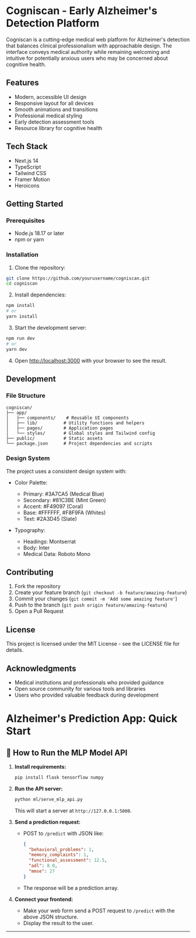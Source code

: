 # Cogniscan - Early Alzheimer's Detection Platform

Cogniscan is a cutting-edge medical web platform for Alzheimer's detection that balances clinical professionalism with approachable design. The interface conveys medical authority while remaining welcoming and intuitive for potentially anxious users who may be concerned about cognitive health.

## Features

- Modern, accessible UI design
- Responsive layout for all devices
- Smooth animations and transitions
- Professional medical styling
- Early detection assessment tools
- Resource library for cognitive health

## Tech Stack

- Next.js 14
- TypeScript
- Tailwind CSS
- Framer Motion
- Heroicons

## Getting Started

### Prerequisites

- Node.js 18.17 or later
- npm or yarn

### Installation

1. Clone the repository:
```bash
git clone https://github.com/yourusername/cogniscan.git
cd cogniscan
```

2. Install dependencies:
```bash
npm install
# or
yarn install
```

3. Start the development server:
```bash
npm run dev
# or
yarn dev
```

4. Open [http://localhost:3000](http://localhost:3000) with your browser to see the result.

## Development

### File Structure

```
cogniscan/
├── app/
│   ├── components/    # Reusable UI components
│   ├── lib/          # Utility functions and helpers
│   ├── pages/        # Application pages
│   └── styles/       # Global styles and Tailwind config
├── public/           # Static assets
└── package.json      # Project dependencies and scripts
```

### Design System

The project uses a consistent design system with:

- Color Palette:
  - Primary: #3A7CA5 (Medical Blue)
  - Secondary: #81C3BE (Mint Green)
  - Accent: #F49097 (Coral)
  - Base: #FFFFFF, #F8F9FA (Whites)
  - Text: #2A3D45 (Slate)

- Typography:
  - Headings: Montserrat
  - Body: Inter
  - Medical Data: Roboto Mono

## Contributing

1. Fork the repository
2. Create your feature branch (`git checkout -b feature/amazing-feature`)
3. Commit your changes (`git commit -m 'Add some amazing feature'`)
4. Push to the branch (`git push origin feature/amazing-feature`)
5. Open a Pull Request

## License

This project is licensed under the MIT License - see the LICENSE file for details.

## Acknowledgments

- Medical institutions and professionals who provided guidance
- Open source community for various tools and libraries
- Users who provided valuable feedback during development

# Alzheimer's Prediction App: Quick Start

## 🚀 How to Run the MLP Model API

1. **Install requirements:**
   ```bash
   pip install flask tensorflow numpy
   ```
2. **Run the API server:**
   ```bash
   python ml/serve_mlp_api.py
   ```
   This will start a server at `http://127.0.0.1:5000`.

3. **Send a prediction request:**
   - POST to `/predict` with JSON like:
     ```json
     {
       "behavioral_problems": 1,
       "memory_complaints": 1,
       "functional_assessment": 12.5,
       "adl": 8.0,
       "mmse": 27
     }
     ```
   - The response will be a prediction array.

4. **Connect your frontend:**
   - Make your web form send a POST request to `/predict` with the above JSON structure.
   - Display the result to the user.

--- 